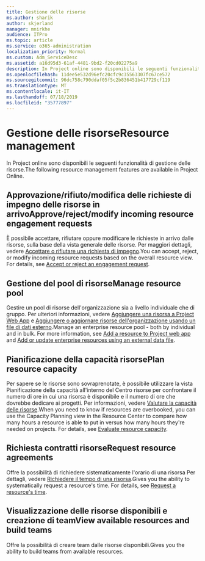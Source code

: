 ```yaml
---
title: Gestione delle risorse
ms.author: sharik
author: skjerland
manager: mnirkhe
audience: ITPro
ms.topic: article
ms.service: o365-administration
localization_priority: Normal
ms.custom: Adm_ServiceDesc
ms.assetid: a16d95d3-61af-4481-9bd2-f20cd02275a9
description: In Project online sono disponibili le seguenti funzionalità di gestione delle risorse.
ms.openlocfilehash: 11dee5e532d96efc20cfc9c35563307fc67ce572
ms.sourcegitcommit: 96dc758c790ddaf05f5c2b836451b417729cf119
ms.translationtype: MT
ms.contentlocale: it-IT
ms.lasthandoff: 07/18/2019
ms.locfileid: "35777897"
---
```

# <a name="resource-management"></a><span data-ttu-id="de5b9-103">Gestione delle risorse</span><span class="sxs-lookup"><span data-stu-id="de5b9-103">Resource management</span></span>

<span data-ttu-id="de5b9-104">In Project online sono disponibili le seguenti funzionalità di gestione delle risorse.</span><span class="sxs-lookup"><span data-stu-id="de5b9-104">The following resource management features are available in Project Online.</span></span>
  
## <a name="approverejectmodify-incoming-resource-engagement-requests"></a><span data-ttu-id="de5b9-105">Approvazione/rifiuto/modifica delle richieste di impegno delle risorse in arrivo</span><span class="sxs-lookup"><span data-stu-id="de5b9-105">Approve/reject/modify incoming resource engagement requests</span></span>
<span data-ttu-id="de5b9-106"><a name="bkmk_ApproveRejectModify"> </a></span><span class="sxs-lookup"><span data-stu-id="de5b9-106"></span></span>

<span data-ttu-id="de5b9-p101">È possibile accettare, rifiutare oppure modificare le richieste in arrivo dalle risorse, sulla base della vista generale delle risorse. Per maggiori dettagli, vedere [Accettare o rifiutare una richiesta di impegno](http://go.microsoft.com/fwlink/?LinkID=823659&amp;clcid=0x409).</span><span class="sxs-lookup"><span data-stu-id="de5b9-p101">You can accept, reject, or modify incoming resource requests based on the overall resource view. For details, see [Accept or reject an engagement request](http://go.microsoft.com/fwlink/?LinkID=823659&amp;clcid=0x409).</span></span>
  
## <a name="manage-resource-pool"></a><span data-ttu-id="de5b9-109">Gestione del pool di risorse</span><span class="sxs-lookup"><span data-stu-id="de5b9-109">Manage resource pool</span></span>
<span data-ttu-id="de5b9-110"><a name="bkmk_ManageResourcePool"> </a></span><span class="sxs-lookup"><span data-stu-id="de5b9-110"></span></span>

<span data-ttu-id="de5b9-p102">Gestire un pool di risorse dell'organizzazione sia a livello individuale che di gruppo. Per ulteriori informazioni, vedere [Aggiungere una risorsa a Project Web App](http://go.microsoft.com/fwlink/?LinkID=823660&amp;clcid=0x409) e [Aggiungere o aggiornare risorse dell'organizzazione usando un file di dati esterno](http://go.microsoft.com/fwlink/?LinkID=823661&amp;clcid=0x409).</span><span class="sxs-lookup"><span data-stu-id="de5b9-p102">Manage an enterprise resource pool - both by individual and in bulk. For more information, see [Add a resource to Project web app](http://go.microsoft.com/fwlink/?LinkID=823660&amp;clcid=0x409) and [Add or update enterprise resources using an external data file](http://go.microsoft.com/fwlink/?LinkID=823661&amp;clcid=0x409).</span></span>
  
## <a name="plan-resource-capacity"></a><span data-ttu-id="de5b9-113">Pianificazione della capacità risorse</span><span class="sxs-lookup"><span data-stu-id="de5b9-113">Plan resource capacity</span></span>
<span data-ttu-id="de5b9-114"><a name="bkmk_PlanResourceCapacity"> </a></span><span class="sxs-lookup"><span data-stu-id="de5b9-114"></span></span>

<span data-ttu-id="de5b9-p103">Per sapere se le risorse sono sovraprenotate, è possibile utilizzare la vista Pianificazione della capacità all'interno del Centro risorse per confrontare il numero di ore in cui una risorsa è disponibile e il numero di ore che dovrebbe dedicare ai progetti. Per informazioni, vedere [Valutare la capacità delle risorse](http://go.microsoft.com/fwlink/?LinkID=823662&amp;clcid=0x409).</span><span class="sxs-lookup"><span data-stu-id="de5b9-p103">When you need to know if resources are overbooked, you can use the Capacity Planning view in the Resource Center to compare how many hours a resource is able to put in versus how many hours they're needed on projects. For details, see [Evaluate resource capacity](http://go.microsoft.com/fwlink/?LinkID=823662&amp;clcid=0x409).</span></span>
  
## <a name="request-resource-agreements"></a><span data-ttu-id="de5b9-117">Richiesta contratti risorse</span><span class="sxs-lookup"><span data-stu-id="de5b9-117">Request resource agreements</span></span>
<span data-ttu-id="de5b9-118"><a name="bkmk_RequestResourceAgreements"> </a></span><span class="sxs-lookup"><span data-stu-id="de5b9-118"></span></span>

<span data-ttu-id="de5b9-p104">Offre la possibilità di richiedere sistematicamente l'orario di una risorsa Per dettagli, vedere [Richiedere il tempo di una risorsa](http://go.microsoft.com/fwlink/?LinkID=823663&amp;clcid=0x409).</span><span class="sxs-lookup"><span data-stu-id="de5b9-p104">Gives you the ability to systematically request a resource's time. For details, see [Request a resource's time](http://go.microsoft.com/fwlink/?LinkID=823663&amp;clcid=0x409).</span></span>
  
## <a name="view-available-resources-and-build-teams"></a><span data-ttu-id="de5b9-121">Visualizzazione delle risorse disponibili e creazione di team</span><span class="sxs-lookup"><span data-stu-id="de5b9-121">View available resources and build teams</span></span>
<span data-ttu-id="de5b9-122"><a name="bkmk_ViewAvailableResources"> </a></span><span class="sxs-lookup"><span data-stu-id="de5b9-122"></span></span>

<span data-ttu-id="de5b9-123">Offre la possibilità di creare team dalle risorse disponibili.</span><span class="sxs-lookup"><span data-stu-id="de5b9-123">Gives you the ability to build teams from available resources.</span></span>
  

